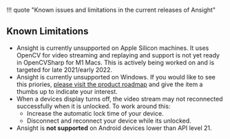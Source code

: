 !!! quote "Known issues and limitations in the current releases of Ansight"

## Known Limitations

 * Ansight is currently unsupported on Apple Silicon machines. It uses OpenCV for video streaming and replaying and support is not yet ready in OpenCVSharp for M1 Macs. This is actively being worked on and is targeted for late 2021/early 2022.
 * Ansight is currently unsupported on Windows. If you would like to see this priories, [please visit the product roadmap](https://github.com/Ansight/ansight.feedback/discussions/5) and give the item a thumbs up to indicate your interest.
 * When a devices display turns off, the video stream may not reconnected successfully when it is unlocked. To work around this:
   * Increase the automatic lock time of your device.
   * Disconnect and reconnect your device while its unlocked.
 * Ansight is **not supported** on Android devices lower than API level 21.
